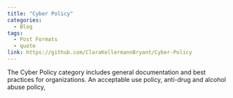 ```yaml
---
title: "Cyber Policy"
categories:
  - Blog
tags:
  - Post Formats
  - quote
link: https://github.com/ClaraKellermannBryant/Cyber-Policy
---
```

The Cyber Policy category includes general documentation and best practices for organizations. An acceptable use policy, anti-drug and alcohol abuse policy,  
